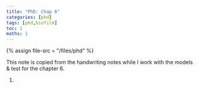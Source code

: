 ```yaml
---
title: "PhD: Chap 6"
categories: [phd]
tags: [phd,biofilm]
toc: 1
maths: 1
---
```


{% assign file-src = "/files/phd" %}

This note is copied from the handwriting notes while I work with the models & test for the chapter 6.

1. 